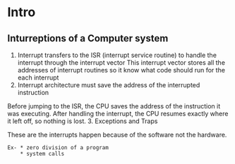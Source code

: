 # Intro
## Inturreptions of a Computer system
1. Interrupt transfers to the ISR (interrupt service routine) to handle the interrupt through the interrupt vector
   This interrupt vector stores all the addresses of interrupt routines so it know what code should run for the each interrupt
2. Interrupt architecture must save the address of the interrupted instruction

  Before jumping to the ISR, the CPU saves the address of the instruction it was executing.
  After handling the interrupt, the CPU resumes exactly where it left off, so nothing is lost.
3. Exceptions and Traps

These are the interrupts happen because of the software not the hardware. 
```
Ex- * zero division of a program
    * system calls
```
